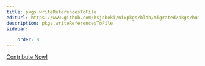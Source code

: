 ```yaml
---
title: pkgs.writeReferencesToFile
editUrl: https://www.github.com/hsjobeki/nixpkgs/blob/migrated/pkgs/build-support/trivial-builders/default.nix#L675C27
description: pkgs.writeReferencesToFile
sidebar:

    order: 8
---
```


<a href="https://www.github.com/hsjobeki/nixpkgs/blob/migrated/pkgs/build-support/trivial-builders/default.nix#L675C27">Contribute Now!</a>



